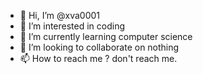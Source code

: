 - 👋 Hi, I’m @xva0001
- 👀 I’m interested in coding
- 🌱 I’m currently learning computer science
- 💞️ I’m looking to collaborate on nothing
- 📫 How to reach me ? don't reach me.

<!---
xva0001/xva0001 is a ✨ special ✨ repository because its `README.md` (this file) appears on your GitHub profile.
You can click the Preview link to take a look at your changes.
--->
